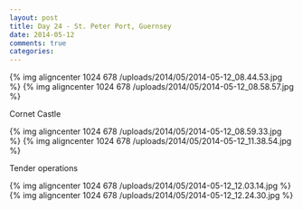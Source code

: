```yaml
---
layout: post
title: Day 24 - St. Peter Port, Guernsey
date: 2014-05-12
comments: true
categories: 
---
```

{% img aligncenter 1024 678 /uploads/2014/05/2014-05-12_08.44.53.jpg %}
{% img aligncenter 1024 678 /uploads/2014/05/2014-05-12_08.58.57.jpg %}

Cornet Castle

{% img aligncenter 1024 678 /uploads/2014/05/2014-05-12_08.59.33.jpg %}
{% img aligncenter 1024 678 /uploads/2014/05/2014-05-12_11.38.54.jpg %}

Tender operations

{% img aligncenter 1024 678 /uploads/2014/05/2014-05-12_12.03.14.jpg %}
{% img aligncenter 1024 678 /uploads/2014/05/2014-05-12_12.24.30.jpg %}
